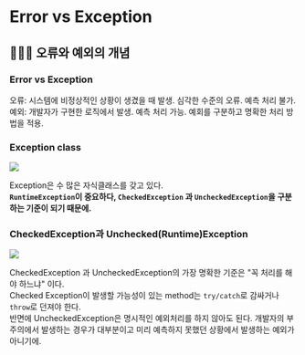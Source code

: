 # Error vs Exception
## 👩🏻‍🏫 오류와 예외의 개념
### Error vs Exception
오류: 시스템에 비정상적인 상황이 생겼을 때 발생. 심각한 수준의 오류. 예측 처리 불가.  
예외: 개발자가 구현한 로직에서 발생. 예측 처리 가능. 예회를 구분하고 명확한 처리 방법을 적용.

### Exception class
<img src="https://www.nextree.co.kr/content/images/2021/01/Exception-Class.png">

Exception은 수 많은 자식클래스를 갖고 있다.  
**```RuntimeException```이 중요하다, ```CheckedException``` 과 ```UncheckedException```을 구분하는 기준이 되기 때문에.**

### CheckedException과 Unchecked(Runtime)Exception
<img src="https://www.nextree.co.kr/content/images/2021/01/exception-table.png">

CheckedException 과 UncheckedException의 가장 명확한 기준은 "꼭 처리를 해야 하느냐" 이다.  
Checked Exception이 발생할 가능성이 있는 method는 ```try/catch```로 감싸거나 ```throw```로 던져야 한다.  
반면에 UncheckedException은 명시적인 예외처리를 하지 않아도 된다. 개발자의 부주의에서 발생하는 경우가 대부분이고 미리 예측하지 못했던 상황에서 발생하는 예외가 아니기에.